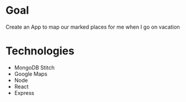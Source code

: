 # Goal
Create an App to map our marked places for me when I go on vacation

# Technologies
- MongoDB Stitch
- Google Maps
- Node
- React
- Express
